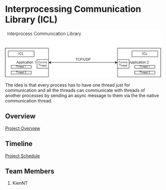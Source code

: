 # Interprocessing Communication Library (ICL)
![FLOW](lib.jpg)

The idea is that every process has to have one thread just for communication and all the threads can communicate with threads of another processes by sending an async message to them via the the native communication thread.   
## Overview
[Project Overview]()  

## Timeline
[Project Schedule]()  

## Team Members
1. KienNT
